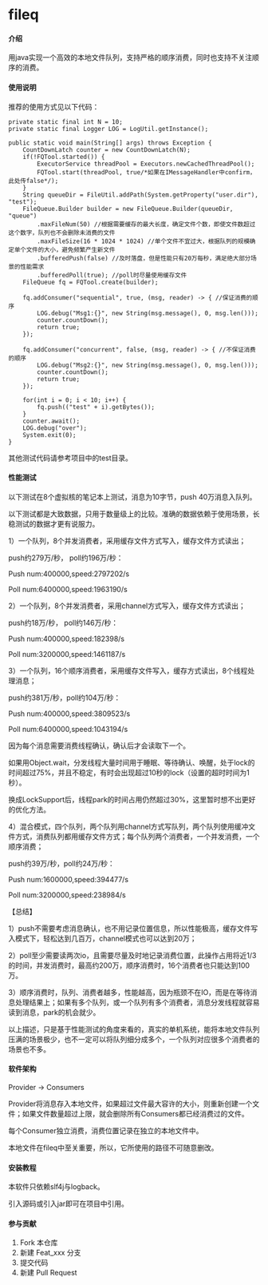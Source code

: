 # fileq

#### 介绍
用java实现一个高效的本地文件队列，支持严格的顺序消费，同时也支持不关注顺序的消费。

#### 使用说明
推荐的使用方式见以下代码：

```
private static final int N = 10;
private static final Logger LOG = LogUtil.getInstance();

public static void main(String[] args) throws Exception {
	CountDownLatch counter = new CountDownLatch(N);
	if(!FQTool.started()) {
		ExecutorService threadPool = Executors.newCachedThreadPool();
		FQTool.start(threadPool, true/*如果在IMessageHandler中confirm，此处传false*/);
	}
	String queueDir = FileUtil.addPath(System.getProperty("user.dir"), "test");
	FileQueue.Builder builder = new FileQueue.Builder(queueDir, "queue")
		.maxFileNum(50) //根据需要缓存的最大长度，确定文件个数，即使文件数超过这个数字，队列也不会删除未消费的文件
		.maxFileSize(16 * 1024 * 1024) //单个文件不宜过大，根据队列的规模确定单个文件的大小，避免频繁产生新文件
		.bufferedPush(false) //及时落盘，但是性能只有20万每秒，满足绝大部分场景的性能需求
		.bufferedPoll(true); //poll时尽量使用缓存文件
	FileQueue fq = FQTool.create(builder);
	
	fq.addConsumer("sequential", true, (msg, reader) -> { //保证消费的顺序
		LOG.debug("Msg1:{}", new String(msg.message(), 0, msg.len()));
		counter.countDown();
		return true;
	});
	
	fq.addConsumer("concurrent", false, (msg, reader) -> { //不保证消费的顺序
		LOG.debug("Msg2:{}", new String(msg.message(), 0, msg.len()));
		counter.countDown();
		return true;
	});
	
	for(int i = 0; i < 10; i++) {
		fq.push(("test" + i).getBytes());
	}
	counter.await();
	LOG.debug("over");
	System.exit(0);
}
```

其他测试代码请参考项目中的test目录。

#### 性能测试
以下测试在8个虚拟核的笔记本上测试，消息为10字节，push 40万消息入队列。

以下测试都是大致数据，只用于数量级上的比较。准确的数据依赖于使用场景，长稳测试的数据才更有说服力。

1）一个队列，8个并发消费者，采用缓存文件方式写入，缓存文件方式读出；

push约279万/秒， poll约196万/秒：

Push num:400000,speed:2797202/s

Poll num:6400000,speed:1963190/s

2）一个队列，8个并发消费者，采用channel方式写入，缓存文件方式读出；

push约18万/秒， poll约146万/秒：

Push num:400000,speed:182398/s

Poll num:3200000,speed:1461187/s

3）一个队列，16个顺序消费者，采用缓存文件写入，缓存方式读出，8个线程处理消息；

push约381万/秒，poll约104万/秒：

Push num:400000,speed:3809523/s

Poll num:6400000,speed:1043194/s

因为每个消息需要消费线程确认，确认后才会读取下一个。

如果用Object.wait，分发线程大量时间用于睡眠、等待确认、唤醒，处于lock的时间超过75%，并且不稳定，有时会出现超过10秒的lock（设置的超时时间为1秒）。

换成LockSupport后，线程park的时间占用仍然超过30%，这里暂时想不出更好的优化方法。


4）混合模式，四个队列，两个队列用channel方式写队列，两个队列使用缓冲文件方式，消费队列都用缓存文件方式；每个队列两个消费者，一个并发消费，一个顺序消费；

push约39万/秒，poll约24万/秒：

Push num:1600000,speed:394477/s

Poll num:3200000,speed:238984/s


【总结】

1）push不需要考虑消息确认，也不用记录位置信息，所以性能极高，缓存文件写入模式下，轻松达到几百万，channel模式也可以达到20万；

2）poll至少需要读两次io，且需要尽量及时地记录消费位置，此操作占用将近1/3的时间，并发消费时，最高约200万，顺序消费时，16个消费者也只能达到100万。

3）顺序消费时，队列、消费者越多，性能越高，因为瓶颈不在IO，而是在等待消息处理结果上；如果有多个队列，或一个队列有多个消费者，消息分发线程就容易读到消息，park的机会就少。

以上描述，只是基于性能测试的角度来看的，真实的单机系统，能将本地文件队列压满的场景极少，也不一定可以将队列细分成多个，一个队列对应很多个消费者的场景也不多。

#### 软件架构
Provider -> Consumers

Provider将消息存入本地文件，如果超过文件最大容许的大小，则重新创建一个文件；如果文件数量超过上限，就会删除所有Consumers都已经消费过的文件。

每个Consumer独立消费，消费位置记录在独立的本地文件中。

本地文件在fileq中至关重要，所以，它所使用的路径不可随意删改。



#### 安装教程

本软件只依赖slf4j与logback。

引入源码或引入jar即可在项目中引用。


#### 参与贡献

1.  Fork 本仓库
2.  新建 Feat_xxx 分支
3.  提交代码
4.  新建 Pull Request